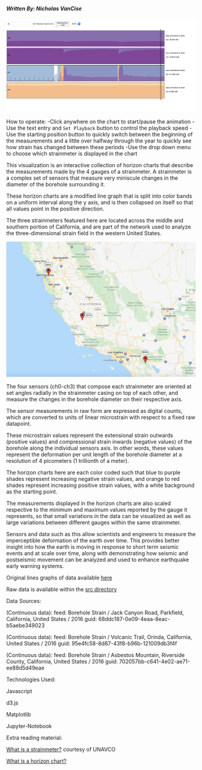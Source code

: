 #####  Written By: Nicholas VanCise

![](https://github.com/thenick775/terbine_visualizations/blob/master/strainmeter_vis/graphics/demo.png)

How to operate:
-Click anywhere on the chart to start/pause the animation
-Use the text entry and `Set Playback` button to control the playback speed
-Use the starting position button to quickly switch between the beginning of the measurements and 
 a little over halfway through the year to quickly see how strain has changed between these periods
-Use the drop down menu to choose which strainmeter is displayed in the chart


This visualization is an interactive collection of horizon charts that describe the measurements made by the 4 gauges of a strainmeter. 
A strainmeter is a complex set of sensors that measure very miniscule changes in the diameter of the borehole surrounding it.

These horizon charts are a modified line graph that is split into color bands on a uniform interval along the y axis, and is then
collapsed on itself so that all values point in the positive direction.

The three strainmeters featured here are located across the middle and southern portion of California,
and are part of the network used to analyze the three-dimensional strain field in the western United States.

![](https://github.com/thenick775/terbine_visualizations/blob/master/strainmeter_vis/graphics/all_stations_on_map.png)

The four sensors (ch0-ch3) that compose each strainmeter are oriented at set angles radially in the strainmeter casing on top of each other,
and measure the changes in the borehole diameter on their respective axis.

The sensor measurements in raw form are expressed as digital counts, which are converted to units of linear microstrain with respect to
a fixed raw datapoint.

These microstrain values represent the extensional strain outwards (positive values) and compressional strain inwards (negative values)
of the borehole along the individual sensors axis. In other words, these values represent the deformation per unit length of the borehole
diameter at a resolution of 4 picometers (1 trillionth of a meter).

The horizon charts here are each color coded such that blue to purple shades represent increasing negative strain values, and orange to red
shades represent increasing positive strain values, with a white background as the starting point.

The measurements displayed in the horizon charts are also scaled respective to the minimum and maximum values reported by the gauge it represents,
so that small variations in the data can be visualized as well as large variations between different gauges within the same strainmeter.

Sensors and data such as this allow scientists and engineers to measure the imperceptible deformation of the earth over time.
This provides better insight into how the earth is moving in response to short term seismic events and at scale over time, along 
with demonstrating how seismic and postseismic movement can be analyzed and used to enhance earthquake early warning systems.
 
Original lines graphs of data available [here](https://github.com/thenick775/terbine_visualizations/tree/master/strainmeter_vis/graphics)

Raw data is available within the [src directory](https://github.com/thenick775/terbine_visualizations/tree/master/strainmeter_vis/src/strainmeterhorizonchart)

Data Sources:

(Continuous data): feed: Borehole Strain / Jack Canyon Road, Parkfield, California, United States / 2016 guid: 68ddc187-0e09-4eaa-8eac-b5aebe349023

(Continuous data): feed: Borehole Strain / Volcanic Trail, Orinda, California, United States / 2016 guid: 95e4fc58-8d87-43f8-b96b-121009db3f4f

(Continuous data): feed: Borehole Strain / Asbestos Mountain, Riverside County, California, United States / 2016 guid: 702057bb-c641-4e02-ae71-ee88d5d49eae

Technologies Used:

Javascript

d3.js

Matplotlib

Jupyter-Notebook



Extra reading material:

[What is a strainmeter?](https://www.unavco.org/instrumentation/geophysical/borehole/bsm/bsm.html) courtesy of UNAVCO

[What is a horizon chart?](https://flowingdata.com/2015/07/02/changing-price-of-food-items-and-horizon-graphs/)

